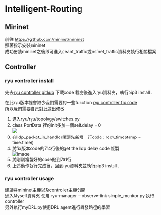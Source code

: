 # Intelligent-Routing
## Mininet

前往 https://github.com/mininet/mininet  
照著指示安裝mininet  
成功安裝mininet之後即可進入geant_traffic或nsfnet_traffic資料夾執行相關檔案

## Controller

### ryu controller install

先去[ryu controller github](https://github.com/faucetsdn/ryu) 下載code
載完後進入ryu資料夾，執行pip3 install .

在此ryu版本裡會缺少我們需要的一些function  [ryu controller fix code](https://github.com/muzixing/ryu/blob/master/ryu/topology/switches.py)  
所以我們需要自己對此做出修改

1. 進入ryu/ryu/topology/switches.py
2. class PortData 裡的init多加一個self.delay = 0  
![](https://i.imgur.com/E9RPmRz.png)
3. 在lldp_packet_in_handler開頭先新增一行code : recv_timestamp = time.time()
4. 將fix版本code的714行後的get the lldp delay code 複製  
![image](https://user-images.githubusercontent.com/69691891/145552471-a11fbc18-a494-4e34-982c-6e88a861a27a.png)
5. 將剛剛複製好的code貼到791行
6. 上述動作執行完成後，回到ryu資料夾並執行pip3 install .

### ryu controller usage

建議將mininet主機以及controller主機分開  
進入Myself資料夾
使用 ryu-manager --observe-link simple_monitor.py 執行controller  
另外執行myDRL.py使用DRL agent進行轉發路徑的學習




